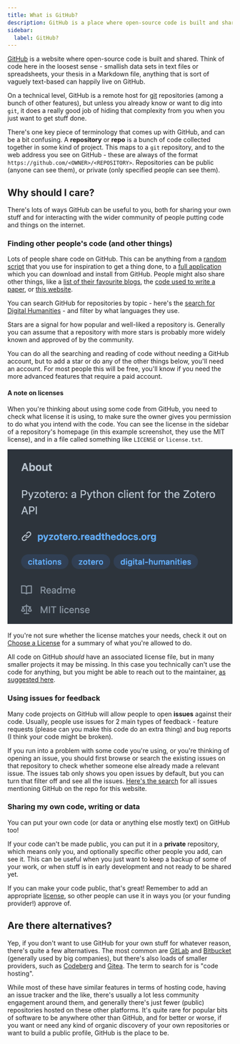 ```yaml
---
title: What is GitHub?
description: GitHub is a place where open-source code is built and shared
sidebar:
  label: GitHub?
---
```


[GitHub](https://github.com) is a website where open-source code is built and shared.
Think of code here in the loosest sense -
smallish data sets in text files or spreadsheets,
your thesis in a Markdown file,
anything that is sort of vaguely text-based can happily live on GitHub.

On a technical level, GitHub is a remote host for [git](https://git-scm.com/book/) repositories (among a bunch of other features),
but unless you already know or want to dig into `git`,
it does a really good job of hiding that complexity from you when you just want to get stuff done.

There's one key piece of terminology that comes up with GitHub, and can be a bit confusing.
A **repository** or **repo** is a bunch of code collected together in some kind of project.
This maps to a `git` repository, and to the web address you see on GitHub -
these are always of the format `https://github.com/<OWNER>/<REPOSITORY>`.
Repositories can be public (anyone can see them),
or private (only specified people can see them).

## Why should I care?

There's lots of ways GitHub can be useful to you,
both for sharing your own stuff
and for interacting with the wider community of people putting code and things on the internet.

### Finding other people's code (and other things)

Lots of people share code on GitHub.
This can be anything from a [random script](https://github.com/caro401/raycast-commands) that you use for inspiration to get a thing done,
to a [full application](https://github.com/tropy/tropy) which you can download and install from GitHub.
People might also share other things,
like a [list of their favourite blogs](https://github.com/simevidas/web-dev-feeds),
the [code used to write a paper](https://github.com/0x454447415244/HandwritingRecognitionSystem),
or [this website](https://github.com/codexfelis/oratio).

You can search GitHub for repositories by topic -
here's the [search for Digital Humanities](https://github.com/topics/digital-humanities) -
and filter by what languages they use.

Stars are a signal for how popular and well-liked a repository is.
Generally you can assume that a repository with more stars is probably more widely known and approved of by the community.

You can do all the searching and reading of code without needing a GitHub account,
but to add a star or do any of the other things below, you'll need an account.
For most people this will be free,
you'll know if you need the more advanced features that require a paid account.

#### A note on licenses

When you're thinking about using some code from GitHub,
you need to check what license it is using,
to make sure the owner gives you permission to do what you intend with the code.
You can see the license in the sidebar of a repository's homepage
(in this example screenshot, they use the MIT license),
and in a file called something like `LICENSE` or `license.txt`.

![Screenshot of the right sidebar of a repository on GitHub, showing that the project uses the MIT license](./license.png)

If you're not sure whether the license matches your needs,
check it out on [Choose a License](https://choosealicense.com/licenses/) for a summary of what you're allowed to do.

All code on GitHub _should_ have an associated license file,
but in many smaller projects it may be missing.
In this case you technically can't use the code for anything,
but you might be able to reach out to the maintainer, [as suggested here](https://choosealicense.com/no-permission/).

### Using issues for feedback

Many code projects on GitHub will allow people to open **issues** against their code.
Usually, people use issues for 2 main types of feedback -
feature requests (please can you make this code do an extra thing)
and bug reports (I think your code might be broken).

If you run into a problem with some code you're using,
or you're thinking of opening an issue,
you should first browse or search the existing issues on that repository to check whether someone else already made a relevant issue.
The issues tab only shows you open issues by default,
but you can turn that filter off and see all the issues.
[Here's the search](https://github.com/codexfelis/oratio/issues?q=is%3Aissue+github) for all issues mentioning GitHub on the repo for this website.

### Sharing my own code, writing or data

You can put your own code (or data or anything else mostly text) on GitHub too!

If your code can't be made public, you can put it in a **private** repository,
which means only you, and optionally specific other people you add, can see it.
This can be useful when you just want to keep a backup of some of your work,
or when stuff is in early development and not ready to be shared yet.

If you can make your code public, that's great!
Remember to add an appropriate [license](#a-note-on-licenses),
so other people can use it in ways you (or your funding provider!) approve of.

## Are there alternatives?

Yep, if you don't want to use GitHub for your own stuff for whatever reason,
there's quite a few alternatives.
The most common are [GitLab](https://about.gitlab.com/) and [Bitbucket](https://bitbucket.org/product) (generally used by big companies),
but there's also loads of smaller providers,
such as [Codeberg](https://codeberg.org/) and [Gitea](https://about.gitea.com/).
The term to search for is "code hosting".

While most of these have similar features in terms of hosting code, having an issue tracker and the like,
there's usually a lot less community engagement around them,
and generally there's just fewer (public) repositories hosted on these other platforms.
It's quite rare for popular bits of software to be anywhere other than GitHub,
and for better or worse,
if you want or need any kind of organic discovery of your own repositories or want to build a public profile,
GitHub is the place to be.

